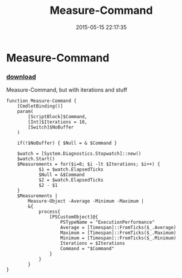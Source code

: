 ﻿---
pid:            5861
poster:         Joel Bennett
title:          Measure-Command
date:           2015-05-15 22:17:35
format:         posh
parent:         0
parent:         0

---

# Measure-Command

### [download](5861.ps1)

Measure-Command, but with iterations and stuff

```posh
function Measure-Command {
    [CmdletBinding()]
    param(
        [ScriptBlock]$Command,
        [Int]$Iterations = 10,
        [Switch]$NoBuffer
    )
    
    if(!$NoBuffer) { $Null = & $Command }       

    $watch = [System.Diagnostics.Stopwatch]::new()
    $watch.Start()
    $Measurements = for($i=0; $i -lt $Iterations; $i++) {
            $1 = $watch.ElapsedTicks
            $Null = &$Command
            $2 = $watch.ElapsedTicks
            $2 - $1
    }
    $Measurements | 
        Measure-Object -Average -Minimum -Maximum | 
        &{
            process{
                [PSCustomObject]@{
                    PSTypeName = "ExecutionPerformance"
                    Average = [Timespan]::FromTicks($_.Average)
                    Maximum = [Timespan]::FromTicks($_.Maximum)
                    Minimum = [Timespan]::FromTicks($_.Minimum)
                    Iterations = $Iterations
                    Command = "$Command"
                }
            }
        }
}
```
